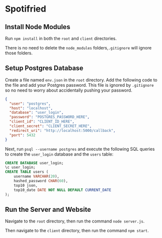 # Spotifried

## Install Node Modules

Run `npm install` in both the `root` and `client` directories.

There is no need to delete the `node_modules` folders,`.gitignore` will ignore those folders.

## Setup Postgres Database

Create a file named `env.json` in the `root` directory. Add the following code to the file and add your Postgres password. This file is ignored by `.gitignore` so no need to worry about accidentally pushing your password.

```json
{
  "user": "postgres",
  "host": "localhost",
  "database": "user_login",
  "password": "POSTGRES_PASSWORD_HERE",
  "client_id": "CLIENT_ID_HERE",
  "client_secret": "CLIENT_SECRET_HERE",
  "redirect_uri": "http://localhost:5000/callback",
  "port": 5432
}
```

Next, run `psql --username postgres` and execute the following SQL queries to create the `user_login` database and the `users` table:

```sql
CREATE DATABASE user_login;
\c user_login;
CREATE TABLE users (
    username VARCHAR(20),
    hashed_password CHAR(60),
    top10 json,
    top10_date DATE NOT NULL DEFAULT CURRENT_DATE
);
```

## Run the Server and Website

Navigate to the `root` directory, then run the command `node server.js`.

Then navigate to the `client` directory, then run the command `npm start`.
